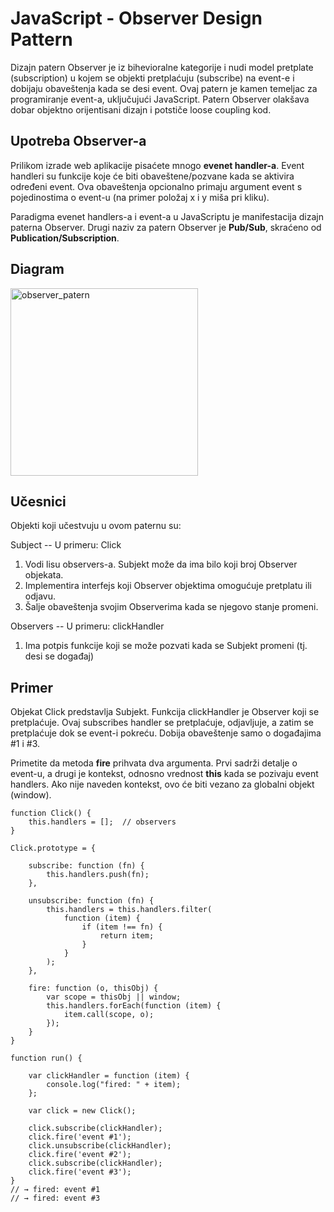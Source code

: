 # JavaScript - Observer Design Pattern

Dizajn patern Observer je iz bihevioralne kategorije i nudi model pretplate (subscription) u kojem se objekti pretplaćuju (subscribe) na event-e i dobijaju obaveštenja kada se desi event. Ovaj patern je kamen temeljac za programiranje event-a, uključujući JavaScript. Patern Observer olakšava dobar objektno orijentisani dizajn i potstiče loose coupling kod.

## Upotreba Observer-a

Prilikom izrade web aplikacije pisaćete mnogo **evenet handler-a**. Event handleri su funkcije koje će biti obaveštene/pozvane kada se aktivira određeni event. Ova obaveštenja opcionalno primaju argument event s pojedinostima o event-u (na primer položaj x i y miša pri kliku).

Paradigma evenet handlers-a i event-a u JavaScriptu je manifestacija dizajn paterna Observer. Drugi naziv za patern Observer je **Pub/Sub**, skraćeno od **Publication/Subscription**.

## Diagram

<img width="300" alt="observer_patern" src="https://user-images.githubusercontent.com/21141150/206925042-4cf2a6f2-b3bc-4d11-9c7c-673febfc0947.png">

## Učesnici

Objekti koji učestvuju u ovom paternu su:

Subject -- U primeru: Click
1. Vodi lisu observers-a. Subjekt može da ima bilo koji broj Observer objekata.
2. Implementira interfejs koji Observer objektima omogućuje pretplatu ili odjavu.
3. Šalje obaveštenja svojim Observerima kada se njegovo stanje promeni.

Observers -- U primeru: clickHandler
1. Ima potpis funkcije koji se može pozvati kada se Subjekt promeni (tj. desi se događaj)


## Primer

Objekat Click predstavlja Subjekt. Funkcija clickHandler je Observer koji se pretplaćuje. Ovaj subscribes handler se pretplaćuje, odjavljuje, a zatim se pretplaćuje dok se event-i pokreću. Dobija obaveštenje samo o događajima #1 i #3.

Primetite da metoda **fire** prihvata dva argumenta. Prvi sadrži detalje o event-u, a drugi je kontekst, odnosno vrednost **this** kada se pozivaju event handlers. Ako nije naveden kontekst, ovo će biti vezano za globalni objekt (window).

```
function Click() {
    this.handlers = [];  // observers
}

Click.prototype = {

    subscribe: function (fn) {
        this.handlers.push(fn);
    },

    unsubscribe: function (fn) {
        this.handlers = this.handlers.filter(
            function (item) {
                if (item !== fn) {
                    return item;
                }
            }
        );
    },

    fire: function (o, thisObj) {
        var scope = thisObj || window;
        this.handlers.forEach(function (item) {
            item.call(scope, o);
        });
    }
}

function run() {

    var clickHandler = function (item) {
        console.log("fired: " + item);
    };

    var click = new Click();

    click.subscribe(clickHandler);
    click.fire('event #1');
    click.unsubscribe(clickHandler);
    click.fire('event #2');
    click.subscribe(clickHandler);
    click.fire('event #3');
}
// → fired: event #1
// → fired: event #3
```
